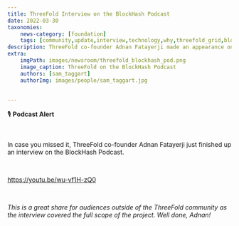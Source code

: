 ```yaml
---
title: ThreeFold Interview on the BlockHash Podcast
date: 2022-03-30
taxonomies:
    news-category: [foundation]
    tags: [community,update,interview,technology,why,threefold_grid,blockchain]
description: ThreeFold co-founder Adnan Fatayerji made an appearance on the BlockHash Podcast!
extra:
    imgPath: images/newsroom/threefold_blockhash_pod.png
    image_caption: ThreeFold on the BlockHash Podcast
    authors: [sam_taggart]
    authorImg: images/people/sam_taggart.jpg
    
    
---
```


🎙 **Podcast Alert**

<br/>

In case you missed it, ThreeFold co-founder Adnan Fatayerji just finished up an interview on the BlockHash Podcast.

<br/>

https://youtu.be/wu-vf1H-zQ0

<br/>

*This is a great share for audiences outside of the ThreeFold community as the interview covered the full scope of the project. Well done, Adnan!*